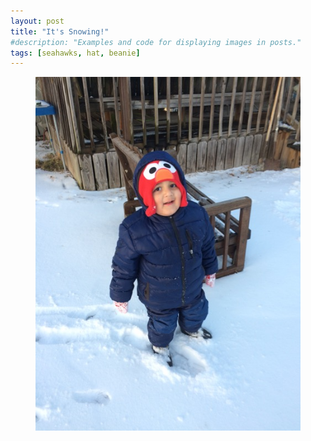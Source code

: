 ```yaml
---
layout: post
title: "It's Snowing!"
#description: "Examples and code for displaying images in posts."
tags: [seahawks, hat, beanie]
---
```


<figure>
	<img src="/uploads/2015/02/2015-02-16 17.55.05.jpg" alt=""></a>
</figure>

